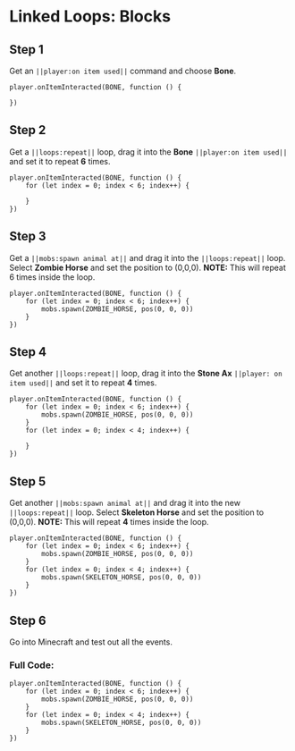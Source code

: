 # Linked Loops: Blocks

## Step 1
Get an ``||player:on item used||`` command and choose **Bone**.

```blocks
player.onItemInteracted(BONE, function () { 
 
}) 
```

## Step 2
Get a ``||loops:repeat||`` loop, drag it into the **Bone** ``||player:on item used||`` and set it to repeat **6** times.

```blocks
player.onItemInteracted(BONE, function () { 
    for (let index = 0; index < 6; index++) { 
      
    } 
}) 
```

## Step 3
Get a ``||mobs:spawn animal at||``  and drag it into the ``||loops:repeat||`` loop. Select **Zombie Horse** and set the  position to (0,0,0). **NOTE:** This will repeat 6 times inside the loop.

```blocks
player.onItemInteracted(BONE, function () { 
    for (let index = 0; index < 6; index++) { 
        mobs.spawn(ZOMBIE_HORSE, pos(0, 0, 0)) 
    } 
}) 
```

## Step 4
Get another ``||loops:repeat||`` loop, drag it into the **Stone Ax** ``||player: on item used||`` and set it to repeat **4** times.

```blocks
player.onItemInteracted(BONE, function () { 
    for (let index = 0; index < 6; index++) { 
        mobs.spawn(ZOMBIE_HORSE, pos(0, 0, 0)) 
    } 
    for (let index = 0; index < 4; index++) { 
      
    } 
}) 
```

## Step 5
Get another  ``||mobs:spawn animal at||``  and drag it into the new ``||loops:repeat||`` loop. Select **Skeleton Horse** and set the  position to (0,0,0). **NOTE:** This will repeat **4** times inside the loop.

```blocks
player.onItemInteracted(BONE, function () { 
    for (let index = 0; index < 6; index++) { 
        mobs.spawn(ZOMBIE_HORSE, pos(0, 0, 0)) 
    } 
    for (let index = 0; index < 4; index++) { 
        mobs.spawn(SKELETON_HORSE, pos(0, 0, 0)) 
    } 
}) 
```

## Step 6
Go into Minecraft and test out all the events.

### Full Code: 

```blocks
player.onItemInteracted(BONE, function () { 
    for (let index = 0; index < 6; index++) { 
        mobs.spawn(ZOMBIE_HORSE, pos(0, 0, 0)) 
    } 
    for (let index = 0; index < 4; index++) { 
        mobs.spawn(SKELETON_HORSE, pos(0, 0, 0)) 
    } 
}) 
```

